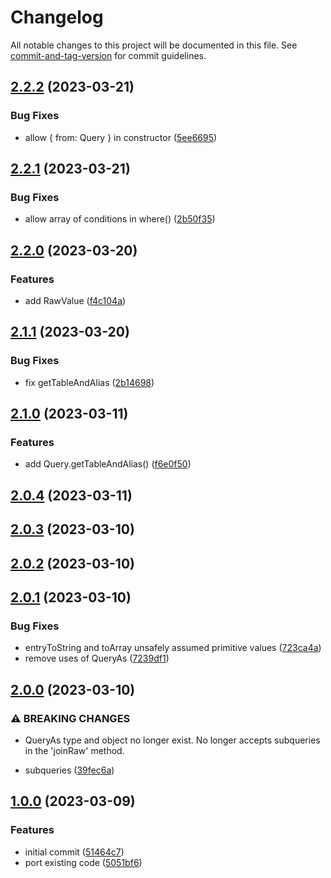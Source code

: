 # Changelog

All notable changes to this project will be documented in this file. See [commit-and-tag-version](https://github.com/absolute-version/commit-and-tag-version) for commit guidelines.

## [2.2.2](https://github.com/umatch-oficial/query/compare/v2.2.1...v2.2.2) (2023-03-21)


### Bug Fixes

* allow { from: Query } in constructor ([5ee6695](https://github.com/umatch-oficial/query/commit/5ee66952d17e48d22732b15baa703c813484a908))

## [2.2.1](https://github.com/umatch-oficial/query/compare/v2.2.0...v2.2.1) (2023-03-21)


### Bug Fixes

* allow array of conditions in where() ([2b50f35](https://github.com/umatch-oficial/query/commit/2b50f356e6bcbc5be698a1daa733c1a272114759))

## [2.2.0](https://github.com/umatch-oficial/query/compare/v2.1.1...v2.2.0) (2023-03-20)


### Features

* add RawValue ([f4c104a](https://github.com/umatch-oficial/query/commit/f4c104a1f4f7c4ebe7d4634d18e1965de062ab7d))

## [2.1.1](https://github.com/umatch-oficial/query/compare/v2.1.0...v2.1.1) (2023-03-20)


### Bug Fixes

* fix getTableAndAlias ([2b14698](https://github.com/umatch-oficial/query/commit/2b14698d861d4a6c185bd7709ee99a29e3fdfcbd))

## [2.1.0](https://github.com/umatch-oficial/query/compare/v2.0.4...v2.1.0) (2023-03-11)


### Features

* add Query.getTableAndAlias() ([f6e0f50](https://github.com/umatch-oficial/query/commit/f6e0f5096c7ad0d9250c3e5722cd4b68fd7493d1))

## [2.0.4](https://github.com/umatch-oficial/query/compare/v2.0.3...v2.0.4) (2023-03-11)

## [2.0.3](https://github.com/umatch-oficial/query/compare/v2.0.2...v2.0.3) (2023-03-10)

## [2.0.2](https://github.com/umatch-oficial/query/compare/v2.0.1...v2.0.2) (2023-03-10)

## [2.0.1](https://github.com/umatch-oficial/query/compare/v2.0.0...v2.0.1) (2023-03-10)


### Bug Fixes

* entryToString and toArray unsafely assumed primitive values ([723ca4a](https://github.com/umatch-oficial/query/commit/723ca4ad0dd08717e71d4fbdefbcd002f02cfb9d))
* remove uses of QueryAs ([7239df1](https://github.com/umatch-oficial/query/commit/7239df14cfa65e8298411d6c0ffec41c21c3b838))

## [2.0.0](https://github.com/umatch-oficial/query/compare/v1.0.0...v2.0.0) (2023-03-10)


### ⚠ BREAKING CHANGES

* QueryAs type and object no longer exist. No longer accepts subqueries in the 'joinRaw' method.

* subqueries ([39fec6a](https://github.com/umatch-oficial/query/commit/39fec6a5802cfa0a44917b97de0f0f0fd1012a58))

## [1.0.0](https://github.com/umatch-oficial/query/compare/51464c705d3064806f6fb836da17ef76a09a6f9f...v1.0.0) (2023-03-09)


### Features

* initial commit ([51464c7](https://github.com/umatch-oficial/query/commit/51464c705d3064806f6fb836da17ef76a09a6f9f))
* port existing code ([5051bf6](https://github.com/umatch-oficial/query/commit/5051bf66a32298c02509a63766deb28773894967))
